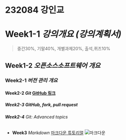 # **232084 강인교**
# **Week1-1** _강의개요 (강의계획서)_
  > 중간30%, 기말40%, 개별과제20%, 출석,퀴즈10%
## **Week1-2** _오픈소스소프트웨어 개요_
### **Week2-1** _버전 관리 개요_  
#### **Week2-2** _Git_  [GitHub 링크](https://github.com/)
##### **Week2-3** _GitHub, fork, pull request_
###### **Week2-4** _Git: Advanced topics_
* **Week3**   _Markdown_  [마크다운 튜토리얼](https://www.markdowntutorial.com/)
![마크다운](https://search.pstatic.net/sunny/?src=https%3A%2F%2Fvelog.velcdn.com%2Fimages%2Fkjy5947%2Fpost%2Fa9f0537f-ca2d-4933-9f64-84eaaae22a37%2Fmarkdown.jpg&type=sc960_832)